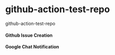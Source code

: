 # github-action-test-repo


github-action-test-repo


#### Github Issue Creation 

#### Google Chat Notification


